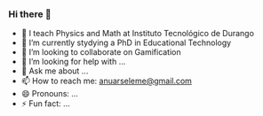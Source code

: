 ### Hi there 👋


- 🔭 I teach Physics and Math at Instituto Tecnológico de Durango
- 🌱 I’m currently stydying a PhD in Educational Technology
- 👯 I’m looking to collaborate on Gamification
- 🤔 I’m looking for help with ...
- 💬 Ask me about ...
- 📫 How to reach me: anuarseleme@gmail.com
- 😄 Pronouns: ...
- ⚡ Fun fact: ...
